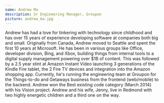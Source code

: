```yaml
---
name: Andrew Ma 
description: Sr Engineering Manager, Groupon 
picture: andrew_ma.jpg 
---
```


Andrew has had a love for tinkering with technology since childhood and has over 15 years of experience developing software at companies both big and small. Originally from Canada, Andrew moved to Seattle and spent the first 10 years at Microsoft. He has been in various groups like Office, developer division, Bing, and Xbox, building things from internal tools to a digital supply management powering over $1B of content. This was followed by a 2.5 year stint at Amazon Instant Video launching 3 generations of the Kindle Fire tablet, the 2 Fire TV devices and integration into the Amazon shopping app. Currently, he's running the engineering team at Groupon for the Things-to-do and Getaways business from the frontend (web/mobile) to the backend. Andrew won the Best existing code category (March 2014) with his Vision project. Andrew and his wife, Jenny, live in Redmond with two highly energetic children and a third one on the way.
